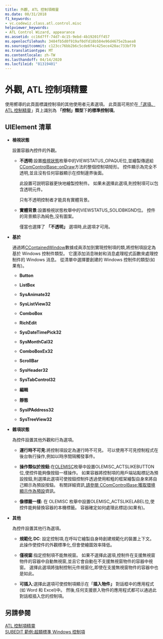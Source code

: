 ```yaml
---
title: 外觀, ATL 控制項精靈
ms.date: 08/31/2018
f1_keywords:
- vc.codewiz.class.atl.control.misc
helpviewer_keywords:
- ATL Control Wizard, appearance
ms.assetid: cc16d7ff-74d7-4c15-9ebd-4b19201ff457
ms.openlocfilehash: 3484fb5d0f919af0dfd18b584e96d4675e2baea8
ms.sourcegitcommit: c123cc76bb2b6c5cde6f4c425ece420ac733bf70
ms.translationtype: MT
ms.contentlocale: zh-TW
ms.lasthandoff: 04/14/2020
ms.locfileid: "81319401"
---
```

# <a name="appearance-atl-control-wizard"></a>外觀, ATL 控制項精靈

使用嚮導的此頁面標識控制項的其他使用者元素選項。 此頁面可用於在[「選項、ATL 控制精靈](../../atl/reference/options-atl-control-wizard.md)」頁上識別為 **「控制」類型**下**的標準控制項**。

## <a name="uielement-list"></a>UIElement 清單

- **檢視狀態**

   設置容器內控件的外觀。

  - **不透明**:設置[檢視狀態](/windows/win32/api/ocidl/ne-ocidl-viewstatus)枚舉中的VIEWSTATUS_OPAQUE位,並繪製傳遞給[CComControlBase::onDraw](../../atl/reference/ccomcontrolbase-class.md#ondraw)方法的整個控制項矩形。 控件顯示為完全不透明,並且沒有任何容器顯示在控制邊界後面。

      此設置可説明容器更快地繪製控制件。 如果未選擇此選項,則控制項可以包含透明元件。

      只有不透明控制者才能具有實體背景。

  - **實體背景**:設置檢視狀態枚舉中的VIEWSTATUS_SOLIDBKGND位。 控件的背景顯示為純色,沒有圖案。

      僅當也選擇了 **「不透明」** 選項時,此選項才可用。

- **基於**

   通過將[CContainedWindow](ccontainedwindowt-class.md)數據成員添加到實現控制項的類,將控制項設定為基於 Windows 控制件類型。 它還添加消息映射和消息處理程式函數來處理控制件的 Windows 消息。 從清單中選擇要創建的 Windows 控制件的類型(如果有)。

  - **Button**

  - **ListBox**

  - **SysAnimate32**

  - **SysListView32**

  - **ComboBox**

  - **RichEdit**

  - **SysDateTimePick32**

  - **SysMonthCal32**

  - **ComboBoxEx32**

  - **ScrollBar**

  - **SysHeader32**

  - **SysTabControl32**

  - **編輯**

  - **靜態**

  - **SysIPAddress32**

  - **SysTreeView32**

- **雜項狀態**

   為控件設置其他外觀和行為選項。

  - **運行時不可見**:將控制項設定為運行時不可見。 可以使用不可見控制程式在後台執行操作,例如以時序間隔觸發事件。

  - **操作類似於按鈕**:在[OLEMISC](/windows/win32/api/oleidl/ne-oleidl-olemisc)枚舉中設置OLEMISC_ACTSLIKEBUTTON位,使控件能夠像按鈕一樣操作。 如果容器將控制項的用戶端站點標記為預設按鈕,則選擇此選項可使按鈕控制件透過使用較粗的框架繪製自身來將自己顯示為預設按鈕。 有關詳細資訊[,請參閱 CComControlBase:獲取環境顯示作為預設](../../atl/reference/ccomcontrolbase-class.md#getambientdisplayasdefault)資訊。

  - **像標籤一樣:** 在 OLEMISC 枚舉中設置OLEMISC_ACTSLIKELABEL位,使控件能夠替換容器的本機標籤。 容器確定如何處理此標誌(如果有)。

- **其他**

   為控件設置其他行為選項。

  - **規範化 DC**: 設定控制項,在呼叫它繪製自身時創建規範化的裝置上下文。 此操作使控件的外觀標準化,但會使繪圖效率降低。

  - **僅視窗**:指定控制項不能無視窗。 如果不選擇此選項,控制件在支援無視窗物件的容器中自動無視窗,並且它會自動在不支援無視窗物件的容器中視窗。 選擇此選項將強制控制元件視窗化,即使在支援無視窗物件的容器中也是如此。

  - **可插入**:選擇此選項可使控制項顯示在「**插入物件」** 對話框中的應用程式(如 Word 和 Excel)中。 然後,任何支援嵌入物件的應用程式都可以通過此對話框插入您的控制項。

## <a name="see-also"></a>另請參閱

[ATL 控制項精靈](../../atl/reference/atl-control-wizard.md)<br/>
[SUBEDIT 範例:超類標準 Windows 控制項](https://github.com/Microsoft/VCSamples/tree/master/VC2008Samples/ATL/Controls/SubEdit)
